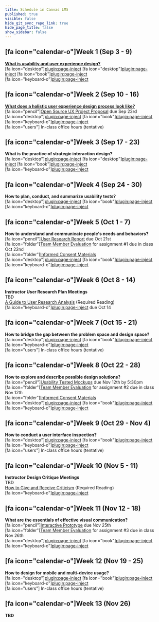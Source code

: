 ```yaml
---
title: Schedule in Canvas LMS
published: true
visible: false
hide_git_sync_repo_link: true
hide_page_title: false
show_sidebar: false
---
```


## [fa icon="calendar-o"]Week 1 (Sep 3 - 9)
**[What is usability and user experience design?](https://canvas.sfu.ca/courses/47119/modules/items/1237270)**  
[fa icon="desktop"][plugin:page-inject](../presentations/week-01-1?template=partials/presentation_iframelinkonly)
[fa icon="desktop"][plugin:page-inject](../presentations/week-01-2?template=partials/presentation_iframelinkonly)
[fa icon="book"][plugin:page-inject](../weekly-readings/week-01?template=partials/embedlycardlinkonly)  
[fa icon="keyboard-o"][plugin:page-inject](../canvaslms-assignments/weekly-review-quizzes/week-01)

## [fa icon="calendar-o"]Week 2 (Sep 10 - 16)
**[What does a holistic user experience design process look like?](https://canvas.sfu.ca/courses/47119/modules/items/1237271)**  
[fa icon="pencil"][Open Source UX Project Proposal](https://canvas.sfu.ca/courses/47119/assignments/387237) due Sep 23rd    
[fa icon="desktop"][plugin:page-inject](../presentations/week-02?template=partials/presentation_iframelinkonly)
[fa icon="book"][plugin:page-inject](../weekly-readings/week-02?template=partials/embedlycardlinkonly)  
[fa icon="keyboard-o"][plugin:page-inject](../canvaslms-assignments/weekly-review-quizzes/week-02)   
[fa icon="users"] In-class office hours (tentative)  

## [fa icon="calendar-o"]Week 3 (Sep 17 - 23)
**What is the practice of strategic interaction design?**   
[fa icon="desktop"][plugin:page-inject](../presentations/week-03-1?template=partials/presentation_iframelinkonly)
[fa icon="desktop"][plugin:page-inject](../presentations/week-03-2?template=partials/presentation_iframelinkonly)
[fa icon="book"][plugin:page-inject](../weekly-readings/week-03?template=partials/embedlycardlinkonly)  
[fa icon="keyboard-o"][plugin:page-inject](../canvaslms-assignments/weekly-review-quizzes/week-03)  

## [fa icon="calendar-o"]Week 4 (Sep 24 - 30)
**How to plan, conduct, and summarize usability tests?**   
[fa icon="desktop"][plugin:page-inject](../presentations/week-04?template=partials/presentation_iframelinkonly)
[fa icon="book"][plugin:page-inject](../weekly-readings/week-04?template=partials/embedlycardlinkonly)  
[fa icon="keyboard-o"][plugin:page-inject](../canvaslms-assignments/weekly-review-quizzes/week-04)  

## [fa icon="calendar-o"]Week 5 (Oct 1 - 7)
**How to understand and communicate people's needs and behaviors?**   
[fa icon="pencil"][User Research Report](https://canvas.sfu.ca/courses/47119/assignments/387247) due Oct 21st  
[fa icon="folder"][Team Member Evaluation](https://canvas.sfu.ca/courses/47119/files/folder/Handouts/Team%20Member%20Evaluations) for assignment #1 due in class Oct 22nd  
[fa icon="folder"][Informed Consent Materials](https://canvas.sfu.ca/courses/47119/files/folder/Handouts/Informed%20Consent)  
[fa icon="desktop"][plugin:page-inject](../presentations/week-05?template=partials/presentation_iframelinkonly)
[fa icon="book"][plugin:page-inject](../weekly-readings/week-05?template=partials/embedlycardlinkonly)  
[fa icon="keyboard-o"][plugin:page-inject](../canvaslms-assignments/weekly-review-quizzes/week-05)  

## [fa icon="calendar-o"]Week 6 (Oct 8 - 14)
**Instructor User Research Plan Meetings**  
TBD  
<i class="fa fa-book" aria-hidden="true"></i> [A Guide to User Research Analysis](https://www.uxbooth.com/articles/a-guide-to-user-research-analysis/) (Required Reading)  
[fa icon="keyboard-o"][plugin:page-inject](../canvaslms-assignments/weekly-review-quizzes/week-06) due Oct 14  

## [fa icon="calendar-o"]Week 7 (Oct 15 - 21)
**How to bridge the gap between the problem space and design space?**   
[fa icon="desktop"][plugin:page-inject](../presentations/week-07?template=partials/presentation_iframelinkonly)
[fa icon="book"][plugin:page-inject](../weekly-readings/week-07?template=partials/embedlycardlinkonly)  
[fa icon="keyboard-o"][plugin:page-inject](../canvaslms-assignments/weekly-review-quizzes/week-07)  
[fa icon="users"] In-class office hours (tentative)  

## [fa icon="calendar-o"]Week 8 (Oct 22 - 28)
**How to explore and describe possible design solutions?**  
[fa icon="pencil"][Usability Tested Mockups](https://canvas.sfu.ca/courses/47119/assignments/387245) due Nov 12th by 5:30pm  
[fa icon="folder"][Team Member Evaluation](https://canvas.sfu.ca/courses/47119/files/folder/Handouts/Team%20Member%20Evaluations) for assignment #2 due in class Nov 12th  
[fa icon="folder"][Informed Consent Materials](https://canvas.sfu.ca/courses/47119/files/folder/Handouts/Informed%20Consent)  
[fa icon="desktop"][plugin:page-inject](../presentations/week-08?template=partials/presentation_iframelinkonly)
[fa icon="book"][plugin:page-inject](../weekly-readings/week-08?template=partials/embedlycardlinkonly)  
[fa icon="keyboard-o"][plugin:page-inject](../canvaslms-assignments/weekly-review-quizzes/week-08)  

## [fa icon="calendar-o"]Week 9 (Oct 29 - Nov 4)
**How to conduct a user interface inspection?**  
[fa icon="desktop"][plugin:page-inject](../presentations/week-09?template=partials/presentation_iframelinkonly)
[fa icon="book"][plugin:page-inject](../weekly-readings/week-09?template=partials/embedlycardlinkonly)  
[fa icon="keyboard-o"][plugin:page-inject](../canvaslms-assignments/weekly-review-quizzes/week-09)  
[fa icon="users"] In-class office hours (tentative)  

## [fa icon="calendar-o"]Week 10 (Nov 5 - 11)  
**Instructor Design Critique Meetings**  
TBD  
<i class="fa fa-book" aria-hidden="true"></i> [How to Give and Receive Criticism](http://scottberkun.com/essays/35-how-to-give-and-receive-criticism/) (Required Reading)  
[fa icon="keyboard-o"][plugin:page-inject](../canvaslms-assignments/weekly-review-quizzes/week-10)  

## [fa icon="calendar-o"]Week 11 (Nov 12 - 18)
**What are the essentials of effective visual communication?**  
[fa icon="pencil"][Interactive Prototype](https://canvas.sfu.ca/courses/47119/assignments/387246) due Nov 25th  
[fa icon="folder"][Team Member Evaluation](https://canvas.sfu.ca/courses/47119/files/folder/Handouts/Team%20Member%20Evaluations) for assignment #3 due in class Nov 26th  
[fa icon="desktop"][plugin:page-inject](../presentations/week-11?template=partials/presentation_iframelinkonly)
[fa icon="book"][plugin:page-inject](../weekly-readings/week-11?template=partials/embedlycardlinkonly)  
[fa icon="keyboard-o"][plugin:page-inject](../canvaslms-assignments/weekly-review-quizzes/week-11)  

## [fa icon="calendar-o"]Week 12 (Nov 19 - 25)
**How to design for mobile and multi-device usage?**  
[fa icon="desktop"][plugin:page-inject](../presentations/week-12?template=partials/presentation_iframelinkonly)
[fa icon="book"][plugin:page-inject](../weekly-readings/week-12?template=partials/embedlycardlinkonly)  
[fa icon="keyboard-o"][plugin:page-inject](../canvaslms-assignments/weekly-review-quizzes/week-12)  
[fa icon="users"] In-class office hours (tentative)  

## [fa icon="calendar-o"]Week 13 (Nov 26)
**TBD**  
